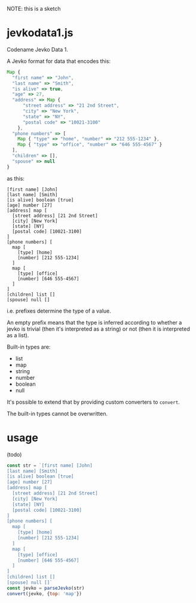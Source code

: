 NOTE: this is a sketch

# jevkodata1.js

Codename Jevko Data 1.

A Jevko format for data that encodes this:

```js
Map {
  "first name" => "John",
  "last name" => "Smith",
  "is alive" => true,
  "age" => 27,
  "address" => Map {
      "street address" => "21 2nd Street",
      "city" => "New York",
      "state" => "NY",
      "postal code" => "10021-3100"
    },
  "phone numbers" => [ 
    Map { "type" => "home", "number" => "212 555-1234" },
    Map { "type" => "office", "number" => "646 555-4567" }
  ],
  "children" => [],
  "spouse" => null
}
```

as this:

```
[first name] [John]
[last name] [Smith]
[is alive] boolean [true]
[age] number [27]
[address] map [
  [street address] [21 2nd Street]
  [city] [New York]
  [state] [NY]
  [postal code] [10021-3100]
]
[phone numbers] [
  map [
    [type] [home]
    [number] [212 555-1234]
  ]
  map [
    [type] [office]
    [number] [646 555-4567]
  ]
]
[children] list []
[spouse] null []
```

i.e. prefixes determine the type of a value.

An empty prefix means that the type is inferred according to whether a jevko is trivial (then it's interpreted as a string) or not (then it is interpreted as a list).

Built-in types are:

* list
* map
* string
* number
* boolean
* null

It's possible to extend that by providing custom converters to `convert`.

The built-in types cannot be overwritten.

# usage

(todo)

```js
const str = `[first name] [John]
[last name] [Smith]
[is alive] boolean [true]
[age] number [27]
[address] map [
  [street address] [21 2nd Street]
  [city] [New York]
  [state] [NY]
  [postal code] [10021-3100]
]
[phone numbers] [
  map [
    [type] [home]
    [number] [212 555-1234]
  ]
  map [
    [type] [office]
    [number] [646 555-4567]
  ]
]
[children] list []
[spouse] null []`
const jevko = parseJevko(str)
convert(jevko, {top: 'map'})
```
